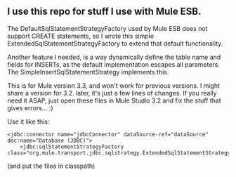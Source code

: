 I use this repo for stuff I use with Mule ESB.
----------------------------------------------

The DefaultSqlStatementStrategyFactory used by Mule ESB does not support CREATE statements, so I wrote this simple ExtendedSqlStatementStrategyFactory to extend that default functionality. 

Another feature I needed, is a way dynamically define the table name and fields for INSERTs, as the default implementation escapes all parameters. The SimpleInsertSqlStatementStrategy implements this.

This is for Mule version 3.3, and won't work for previous versions. I might share a version for 3.2. later, it's just a few lines of changes. If you really need it ASAP, just open these files in Mule Studio 3.2 and fix the stuff that gives errors... :)

Use it like this:

    <jdbc:connector name="jdbcConnector" dataSource-ref="dataSource" doc:name="Database (JDBC)">
        <jdbc:sqlStatementStrategyFactory class="org.mule.transport.jdbc.sqlstrategy.ExtendedSqlStatementStrategyFactory"/>

(and put the files in classpath) 
